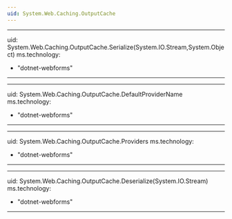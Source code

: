```yaml
---
uid: System.Web.Caching.OutputCache
---
```


---
uid: System.Web.Caching.OutputCache.Serialize(System.IO.Stream,System.Object)
ms.technology: 
  - "dotnet-webforms"
---

---
uid: System.Web.Caching.OutputCache.DefaultProviderName
ms.technology: 
  - "dotnet-webforms"
---

---
uid: System.Web.Caching.OutputCache.Providers
ms.technology: 
  - "dotnet-webforms"
---

---
uid: System.Web.Caching.OutputCache.Deserialize(System.IO.Stream)
ms.technology: 
  - "dotnet-webforms"
---
